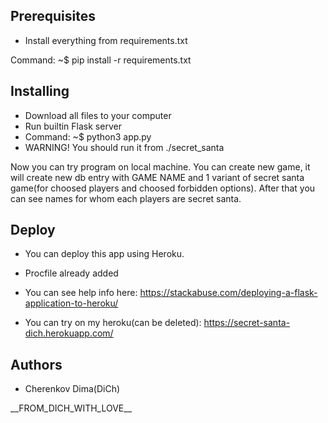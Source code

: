 
Prerequisites
-
- Install everything from requirements.txt

Command: ~$ pip install -r requirements.txt

Installing
-
- Download all files to your computer
- Run builtin Flask server
- Command: ~$ python3 app.py
- WARNING! You should run it from ./secret_santa

Now you can try program on local machine. You can create new game, it will create new 
db entry with GAME NAME and 1 variant of secret santa game(for choosed players and 
choosed forbidden options). After that you can see names for whom each players are 
secret santa. 

Deploy
-

- You can deploy this app using Heroku.
- Procfile already added
- You can see help info here: https://stackabuse.com/deploying-a-flask-application-to-heroku/

- You can try on my heroku(can be deleted): https://secret-santa-dich.herokuapp.com/

 Authors
 -
 - Cherenkov Dima(DiCh)
 
 \_\_FROM_DICH_WITH_LOVE\_\_